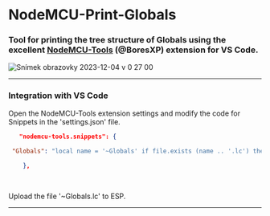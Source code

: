 # NodeMCU-Print-Globals

### Tool for printing the tree structure of Globals using the excellent [NodeMCU-Tools](https://github.com/BoresXP/nodemcu-tools) (@BoresXP) extension for VS Code. 

![Snímek obrazovky 2023-12-04 v 0 27 00](https://github.com/Raadgie/NodeMCU-Print-Globals/assets/152021860/da5b426f-eec0-4ea3-92d5-941f12e93d2f)


<hr>

### Integration with VS Code





Open the NodeMCU-Tools extension settings and modify the code for Snippets in the 'settings.json' file.

```json
   "nodemcu-tools.snippets": {

 "Globals": "local name = '~Globals' if file.exists (name .. '.lc') then dofile(name .. '.lc') elseif file.exists(name .. '.lua') then dofile(name .. '.lua') end"

    },
```
<br>

Upload the file '~Globals.lc' to ESP.

<hr>

### 
